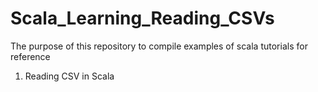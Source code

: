 # Scala_Learning_Reading_CSVs

The purpose of this repository to compile examples of scala tutorials for reference 

1. Reading CSV in Scala

